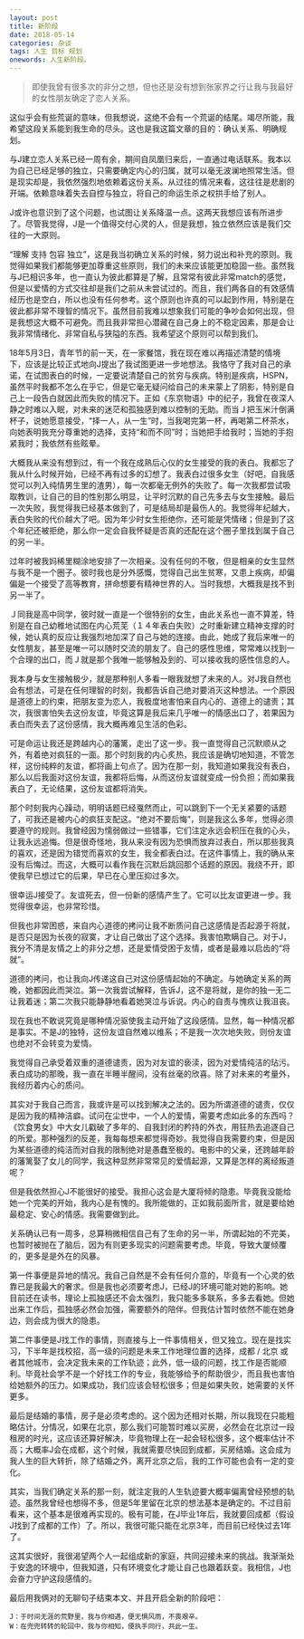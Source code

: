 ```yaml
---
layout: post
title: 新阶段
date: 2018-05-14
categories: 杂谈 
tags: 人生 目标 规划
onewords: 人生新阶段。
---
```

> 即使我曾有很多次的非分之想，但也还是没有想到张家界之行让我与我最好的女性朋友确定了恋人关系。

这似乎会有些荒诞的意味，但我想说，这绝不会有一个荒诞的结尾。竭尽所能，我希望这段关系能到我生命的尽头。这也是我这篇文章的目的：确认关系、明确规划。

与J建立恋人关系已经一周有余，期间自凤凰归来后，一直通过电话联系。我本以为自己已经足够的独立，只需要确定内心的归属，就可以毫无波澜地照常生活。但是现实却是，我依然强烈地依赖着这份关系。从过往的情况来看，这往往是悲剧的开端。依赖意味着失去自控与独立，将自己的命运生杀之权拱手给了别人。

J或许也意识到了这个问题，也试图让关系降温一点。这两天我想应该有所进步了。尽管我觉得，J是一个值得交付心灵的人，但是我想，独立依然应该是我们交往的一大原则。

“理解 支持 包容 独立”，这是我当初确立关系的时候，努力说出和补充的原则。我觉得如果我们都能够更加尊重这些原则，我们的未来应该能更加稳固一些。虽然我与J已相识多年，也一直认为彼此都算是了解，且常常有彼此非常match的感觉，但是以爱情的方式交往却是我们之前从未尝试过的。而且，我们两各自的有效感情经历也是空白，所以也没有任何参考。这个原则也许真的可以起到作用，特别是在彼此都非常不理智的情况下。虽然目前我难以想象我们可能的争吵会如何出现，但是我想这大概不可避免。而且我非常担心潜藏在自己身上的不稳定因素，那是会让我非常情绪化、非常自私与狭隘的东西。我希望这个原则可以帮到我们。

18年5月3日，青年节的前一天，在一家餐馆，我在现在难以再描述清楚的情境下，应该是比较正式地向J提出了我试图更进一步地想法。我恪守了我对自己的承诺，在试图表白的时候，一定要说清楚自己的贫穷与疾病。特别是疾病，HSPN，虽然平时我都不怎么在乎它，但是它毫无疑问给自己的未来蒙上了阴影，特别是自己上一段告白就因此而失败的情况下。正如《东京物语》中的纪子，我曾在夜深人静之时难以入眠，对未来的迷茫和孤独感到难以控制的无助。而当Ｊ把玉米汁倒满杯子，说她愿意接受，“择一人，从一生”时，当我喝完第一杯，再喝第二杯茶水，向她表明我充分尊重她的选择，支持“和而不同”时；当她把手给我时；当她的手抱紧我时；我依然有些眩晕。

大概我从来没有想到过，有一个我在成熟后心仪的女生接受的我的表白。我都忘了我从什么时候开始，已经不再有过多的幻想了。我表白过很多女生（好吧，自我感觉可以列入纯情男生里的渣男），每一次都毫无例外的失败了。每一次我都尝试吸取教训，让自己的目的性别那么明显，让平时沉默的自己先多去与女生接触。最后一次失败，我觉得我已经基本做到了，可是结局却是最伤人的。我觉得年纪越大，表白失败的代价越大了吧。因为年少时女生拒绝你，还可能是凭情绪；但是到了这个年纪还被拒绝，那么你一定会自我怀疑是否真的还配在这个圈子里找到属于自己的另一半。

过年时被我妈稀里糊涂地安排了一次相亲。没有任何的不敬，但是相亲的女生显然与我不是一个圈子。彼时我也是分外感慨，觉得自己出生贫寒，又患上疾病，却偏偏是一个接受了高等教育，拼命想要有精神世界的人。当时我想，大概我是找不到另一半了。

Ｊ同我是高中同学，彼时就一直是一个很特别的女生，由此关系也一直不算差，特别是在自己幼稚地试图在内心荒芜（１４年表白失败）之时重新建立精神支撑的时候，她认真的反应让我强烈地加深了自己与她的连接。由此，她成了我后来唯一的女性朋友，甚至是唯一可以随时交流的朋友了。自己的感性思维，常常难以找到一个合理的出口，而Ｊ就是那个我唯一能够触及到的、可以接收我的感性信息的人。

我本身与女生接触极少，就是那种别人多看一眼我就想了未来的人。对J我自然也会有想法，可是在任何理智的时刻，我都告诉自己绝对要消灭这种想法。一个原因是道德上的约束，把朋友变为恋人，我极度地害怕来自内心的、道德上的谴责；其次，我很害怕失去这份友谊，毕竟这算是我后来几乎唯一的情感出口了，若果因为表白而失去了这份感情，我大概再难见生活的色彩。

可是命运让我还是跨越内心的藩篱，走出了这一步。我一直觉得自己沉默顺从之外，有着绝对疯狂的一面。那个时刻我的内心炙热，我应该是确切地知道，不管怎样，这份纯粹的友谊，都将画上句点了。因为在那一刻，我知道如果我没有表白，那么以后我面对这份友谊，我都将后悔，从而这份友谊就变成一份负担；而如果我表白了，无论结果，这份友谊都将消失。

那个时刻我内心躁动，明明话题已经戛然而止，可以跳到下一个无关紧要的话题了，可我还是被内心的疯狂支配这。“绝对不要后悔”，则是我这么多年，觉得必须要遵守的规则。我曾经因为懦弱做过一些错事，它们注定永远会积压在我的心头，让我永远追悔。但是很奇怪地，我从来没有因为恐惧而放弃过表白，所以那些我真的喜欢，还是因为错觉而喜欢的女生，我全都表白过。在这件事情上，我的确从来没有后悔过。而这，大概可以看作我在沉默后跳回那个话题的原因。我绕不开，即使我早已想过它的后果，早已在心里压抑过多次。

很幸运J接受了。友谊死去，但一份新的感情产生了。它可以比友谊更进一步。我觉得很幸运，也非常珍惜。

但我也非常困惑，来自内心道德的拷问让我不断质问自己这感情是否起源于将就，是否只是因为长夜的寂寞，才让自己做出了这个选择。我害怕欺瞒自己。对于J，我分不清是友情之上的非分之想，还是爱情受困于友情，或者是最难以启齿的“将就”。

道德的拷问，也让我向J传递这自己对这份感情起始的不确定。与她确定关系的两晚，她都因此而哭泣。第一次我尝试解释，告诉J，这不是将就，是你的独一无二让我着迷；第二次我只能静静地看着她哭泣与诉说。内心的自责与愧疚让我沮丧。

现在我也不敢说究竟是哪种情况驱使我主动开始了这段感情。显然，每一种情况都是事实。不是J的独特，这份友谊自然难以维系；不是我一次次地失败，则份友谊也绝对不会转变为爱情。

我觉得自己承受着双重的道德谴责，因为对友谊的亵渎，因为对爱情纯洁的玷污。表白成功的那晚，我一直在半睡半醒间，没有丝毫的欣喜。除了对未来的考量外，我经历着内心的质问。

其实对于我自己而言，我或许是可以找到解决之法的。因为所谓道德的谴责，仅仅是因为我的精神洁癖。试问在尘世中，一个人的爱情，需要考虑如此多的东西吗？《饮食男女》中大女儿戳破了多年的、自我封闭的矜持的外衣，用狂热去追逐自己的所爱。那种强烈的反差，我每每想来都觉得奇妙。我觉得自我需要约束，但是因为某些道德的纯洁而对自我的限制绝对是愚蠢至极的。电影中的父亲，还跨越年龄的藩篱娶了女儿的同学，我这种显然非常常见的爱情起源，又算是怎样的离经叛道呢？

但是我依然担心J不能很好的接受。我担心这会是大厦将倾的隐患。毕竟我没能给她一个完美的开始，我内心是有愧的。我所能做的，正如我前面所言，就是要给她最稳定、安心的情感。我需要做到此。

关系确认已有一周多，总算稍微相信自己有了生命的另一半，所谓起始的不完美，也暂时被抛在了脑后，因为有则更多现实的问题需要考虑。毕竟，导致大厦倾覆的，更多是是外在的风暴。

第一件事便是异地的情况。我自己自然是不会有任何介意的，毕竟有一个心灵的依靠已是我最大的奢求。但是我也必须要考虑J，已经J的环境可能对她的影响。她目前还在读书，理论上孤独感还不会太强烈，我只能多多联系，多多去看她。但她出来工作后，孤独感必然会加强，需要额外的陪伴。但我估计暂时依然不能在她身边，则会成为很大的隐患。

第二件事便是J找工作的事情，则直接与上一件事情相关，但又独立。现在是找实习，下半年是找校招，高一级的问题是未来工作地理位置的选择，成都 / 北京 或者其他城市，会决定我未来的工作轨迹；此外，低一级的问题，找工作是否能顺利。毕竟社会学不是一个好找工作的专业，我能够给予的帮助很少，而且我也害怕给她额外的压力。如果成功，我们应该会轻松很多；但是如果失败，她需要的关怀更多。

最后是结婚的事情，房子是必须考虑的。这个因为还相对长期，所以我现在只能粗略估计。分情况，如果在北京，那么我们可能暂时难以买房，必然会在北京过一段租房的时光，这应该还算好解决，毕竟物理上在一起会轻松很多，这个概率估计不高；大概率J会在成都，这个时候，我就需要尽快回到成都，买房结婚。这会成为我人生的巨大转折，除了结婚之外，离开北京之后，我的工作可能也会有一定的变化。

其实，当我们确定关系的那一刻，就注定我的人生轨迹要大概率偏离曾经预想的轨迹。虽然我曾经也想得不多，但是5年里留在北京的想法基本是确定的。不过目前看来，这个基本是很难再实现的。极有可能，在J毕业1年后，我就要回成都（假设J找到了成都的工作）了。所以，我很可能只能在北京3年，而目前已经快过去1年了。

这其实很好，我很渴望两个人一起组成新的家庭，共同迎接未来的挑战。我渐渐处于安逸的环境中，但我知道，只有环境变化才能让自己也跟着跃变。我相信，J也会奋力守护这段感情的。

最后用我俩对的无聊句子结束本文、并且开启全新的阶段吧：

```
J：于时间无涯的荒野里，我与你相遇，便无惧风雨，不畏艰辛。
W：在兜兜转转的轮回中，我与你相知，便执手同行，共此一生。
```

